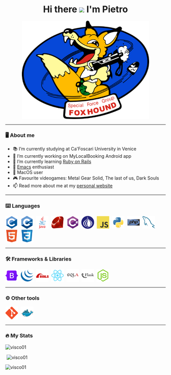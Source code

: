 <h1 align="center">
    Hi there 
    <img src="https://media.giphy.com/media/hvRJCLFzcasrR4ia7z/giphy.gif" width="30px"/>
    I'm Pietro
</h1>

<div id="badges" align="center">
  <img src="res/foxhound.png" width="400"/>
  <!--<img src="https://komarev.com/ghpvc/?username=Visco01&style=flat-square&color=blue" alt=""/>-->
</div>

<!--
<hr>

**Visco01/Visco01** is a ✨ _special_ ✨ repository because its `README.md` (this file) appears on your GitHub profile.

Here are some ideas to get you started:
- ⚡ Fun fact: ...
-->

<hr>

### 🖥 About me

- 📚 I’m currently studying at Ca'Foscari University in Venice
- 🔭 I’m currently working on MyLocalBooking Android app
- 🌱 I’m currently learning [Ruby on Rails](URL 'https://rubyonrails.org')
- 🤩 [Emacs](URL 'https://www.gnu.org/software/emacs/') enthusiast
- 🍎 MacOS user
- 🎮 Favourite videogames: Metal Gear Solid, The last of us, Dark Souls
- 📫 Read more about me at my [personal website](URL 'https://visco01.github.io')

<hr>

### ⌨️ Languages

<div>
  <img src="https://github.com/devicons/devicon/blob/master/icons/c/c-original.svg" width="40" height="40"/>&nbsp;
  <img src="https://raw.githubusercontent.com/devicons/devicon/master/icons/cplusplus/cplusplus-original.svg" width="40" height="40"/>&nbsp;
  <img src="https://github.com/devicons/devicon/blob/master/icons/java/java-original-wordmark.svg" width="40" height="40"/>&nbsp;
  <img src="https://github.com/devicons/devicon/blob/master/icons/ruby/ruby-original.svg" width="40" height="40"/>&nbsp;
  <img src="https://github.com/devicons/devicon/blob/master/icons/csharp/csharp-original.svg" width="40" height="40"/>&nbsp;
  <img src="https://github.com/devicons/devicon/blob/master/icons/perl/perl-original.svg" width="40" height="40"/>&nbsp;
  <img src="https://github.com/devicons/devicon/blob/master/icons/javascript/javascript-original.svg" width="40" height="40"/>&nbsp;
  <img src="https://github.com/devicons/devicon/blob/master/icons/python/python-original.svg" width="40" height="40"/>&nbsp;
  <img src="https://github.com/devicons/devicon/blob/master/icons/php/php-original.svg" width="40" height="40"/>&nbsp;
  <img src="https://github.com/devicons/devicon/blob/master/icons/mysql/mysql-original.svg" width="40" height="40"/>&nbsp;
  <img src="https://github.com/devicons/devicon/blob/master/icons/html5/html5-original.svg" width="40" height="40"/>&nbsp;
  <img src="https://github.com/devicons/devicon/blob/master/icons/css3/css3-original.svg" width="40" height="40"/>&nbsp;
</div>

<hr>

### :hammer_and_wrench: Frameworks & Libraries

<div>
  <img src="https://github.com/devicons/devicon/blob/master/icons/bootstrap/bootstrap-original.svg" width="40" height="40"/>&nbsp;
  <img src="https://github.com/devicons/devicon/blob/master/icons/jquery/jquery-original.svg" width="40" height="40"/>&nbsp;
  <img src="https://github.com/devicons/devicon/blob/master/icons/rails/rails-plain-wordmark.svg" width="40" height="40"/>&nbsp;
  <img src="https://github.com/devicons/devicon/blob/master/icons/react/react-original.svg" width="40" height="40"/>&nbsp;
  <img src="https://github.com/devicons/devicon/blob/master/icons/sqlalchemy/sqlalchemy-original.svg" width="40" height="40"/>&nbsp;
  <img src="https://github.com/devicons/devicon/blob/master/icons/flask/flask-original-wordmark.svg" width="40" height="40"/>&nbsp;
  <img src="https://github.com/devicons/devicon/blob/master/icons/nodejs/nodejs-original.svg" width="40" height="40"/>&nbsp;
</div

<hr><hr>

### ⚙️ Other tools

<div>
  <img src="https://github.com/devicons/devicon/blob/master/icons/git/git-original.svg" width="40" height="40"/>&nbsp;
  <img src="https://github.com/devicons/devicon/blob/master/icons/docker/docker-original.svg" width="40" height="40"/>&nbsp;
</div

<hr><hr>

### :fire: My Stats

<div>
  <p><img align="center" src="https://github-readme-streak-stats.herokuapp.com/?user=visco01&theme=dark" alt="visco01" /></p>
</div>

<div>
  <p>&nbsp;<img align="center" src="https://github-readme-stats.vercel.app/api?username=visco01&show_icons=true&theme=dark&locale=en" alt="visco01" /></p>
</div>

<div>
  <p><img align="left" src="https://github-readme-stats.vercel.app/api/top-langs?username=visco01&show_icons=true&theme=dark&locale=en&layout=compact" alt="visco01" /></p>
</div>


